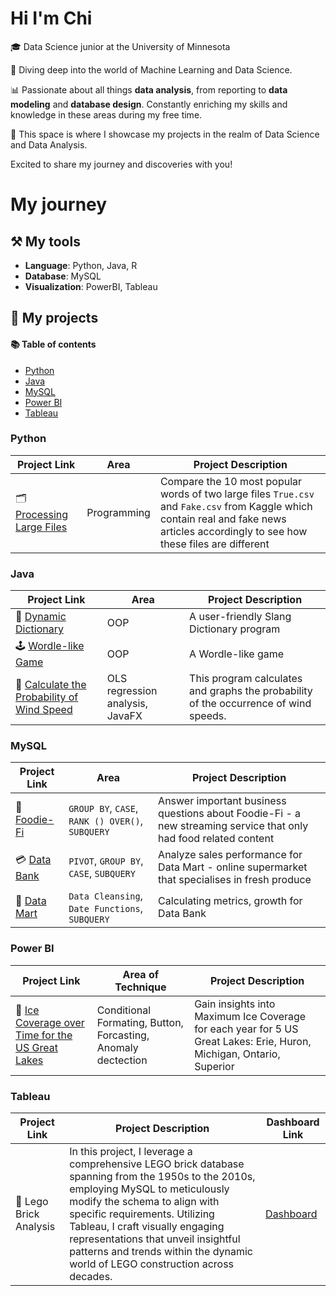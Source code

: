 # Hi I'm Chi
🎓 Data Science junior at the University of Minnesota

🤖 Diving deep into the world of Machine Learning and Data Science.

📊 Passionate about all things **data analysis**, from reporting to **data modeling** and **database design**. Constantly enriching my skills and knowledge in these areas during my free time.

🚀 This space is where I showcase my projects in the realm of Data Science and Data Analysis. 

Excited to share my journey and discoveries with you!

# My journey
## ⚒️ My tools
* **Language**: Python, Java, R
* **Database**: MySQL
* **Visualization**: PowerBI, Tableau
## 🔎 My projects
#### 📚 Table of contents
* [Python](#python)
* [Java](#java)
* [MySQL](#mysql)
* [Power BI](#power-bi)
* [Tableau](#tableau)
       

### Python
Project Link | Area | Project Description
-------------|------|--------------------
🗂 [Processing Large Files](https://github.com/chile2706/processing-large-files)  | Programming     |  Compare the 10 most popular words of two large files `True.csv` and `Fake.csv` from Kaggle which contain real and fake news articles accordingly to see how these files are different
               

### Java
Project Link | Area | Project Description
-------------|------|--------------------
📓 [Dynamic Dictionary](https://github.com/chile2706/dynamic-dictionary)  |  OOP    | A user-friendly Slang Dictionary program               
🕹 [Wordle-like Game](https://github.com/chile2706/word-processing-game)  |   OOP   | A Wordle-like game  
🧮 [Calculate the Probability of Wind Speed](https://github.com/chile2706/calculate-the-probability-of-wind-speeds)  |OLS regression analysis, JavaFX |   This program calculates and graphs the probability of the occurrence of wind speeds.

### MySQL
Project Link | Area | Project Description
-------------|------|--------------------
🍭 [Foodie-Fi](https://github.com/chile2706/8-week-sql/tree/main/case%20study%20%233%20-%20Foodie-Fi)  | `GROUP BY`, `CASE`, `RANK () OVER()`, `SUBQUERY`     | Answer important business questions about Foodie-Fi - a new streaming service that only had food related content              
💳 [Data Bank](https://github.com/chile2706/8-week-sql/tree/743caf3231a0b6cdcd705aa93bfa79f2866c1a02/case%20study%20%234%20-%20Data%20Bank)  |  `PIVOT`, `GROUP BY`, `CASE`, `SUBQUERY`    |  Analyze sales performance for Data Mart - online supermarket that specialises in fresh produce
🛒 [Data Mart](https://github.com/chile2706/8-week-sql/tree/49ea13dfeb5fad68f3a766b7bc8a62cb540993c7/case%20study%20%235%20-%20Data%20Mart)  |  `Data Cleansing`, `Date Functions`, `SUBQUERY`    |  Calculating metrics, growth for Data Bank

### Power BI
Project Link    | Area of Technique | Project Description
-------------|------|--------------------
🧊 [Ice Coverage over Time for the US Great Lakes](https://github.com/chile2706/PowerBI/tree/71bf338214677fbf0cdfb950245db619df0f203f/Ice%20Coverage%20over%20time%20for%20the%20US%20Great%20Lakes)  | Conditional Formating, Button, Forcasting, Anomaly dectection     |      Gain insights into Maximum Ice Coverage for each year for 5 US Great Lakes: Erie, Huron, Michigan, Ontario, Superior          
 

### Tableau
Project Link | Project Description | Dashboard Link
-------------|---------------------|---------------
🧱 Lego Brick Analysis | In this project, I leverage a comprehensive LEGO brick database spanning from the 1950s to the 2010s, employing MySQL to meticulously modify the schema to align with specific requirements. Utilizing Tableau, I craft visually engaging representations that unveil insightful patterns and trends within the dynamic world of LEGO construction across decades. | [Dashboard](https://public.tableau.com/app/profile/chi.le3577/viz/LegoBricksAnalysis/1_Overview)


